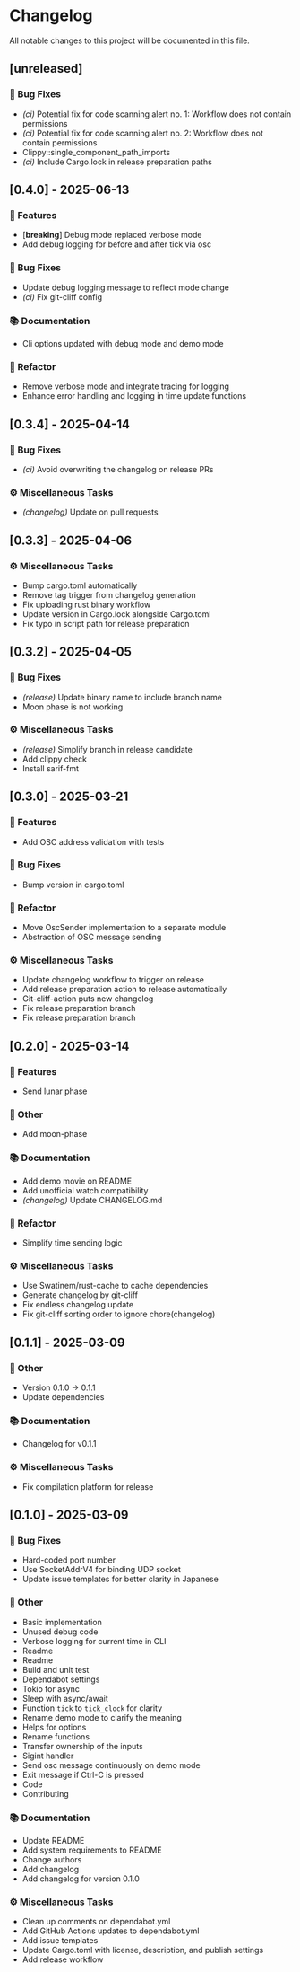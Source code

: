 # Changelog

All notable changes to this project will be documented in this file.

## [unreleased]

### 🐛 Bug Fixes

- *(ci)* Potential fix for code scanning alert no. 1: Workflow does not contain permissions
- *(ci)* Potential fix for code scanning alert no. 2: Workflow does not contain permissions
- Clippy::single_component_path_imports
- *(ci)* Include Cargo.lock in release preparation paths

## [0.4.0] - 2025-06-13

### 🚀 Features

- [**breaking**] Debug mode replaced verbose mode
- Add debug logging for before and after tick via osc

### 🐛 Bug Fixes

- Update debug logging message to reflect mode change
- *(ci)* Fix git-cliff config

### 📚 Documentation

- Cli options updated with debug mode and demo mode

### 🚜 Refactor

- Remove verbose mode and integrate tracing for logging
- Enhance error handling and logging in time update functions

## [0.3.4] - 2025-04-14

### 🐛 Bug Fixes

- *(ci)* Avoid overwriting the changelog on release PRs

### ⚙️ Miscellaneous Tasks

- *(changelog)* Update on pull requests

## [0.3.3] - 2025-04-06

### ⚙️ Miscellaneous Tasks

- Bump cargo.toml automatically
- Remove tag trigger from changelog generation
- Fix uploading rust binary workflow
- Update version in Cargo.lock alongside Cargo.toml
- Fix typo in script path for release preparation

## [0.3.2] - 2025-04-05

### 🐛 Bug Fixes

- *(release)* Update binary name to include branch name
- Moon phase is not working

### ⚙️ Miscellaneous Tasks

- *(release)* Simplify branch in release candidate
- Add clippy check
- Install sarif-fmt

## [0.3.0] - 2025-03-21

### 🚀 Features

- Add OSC address validation with tests

### 🐛 Bug Fixes

- Bump version in cargo.toml

### 🚜 Refactor

- Move OscSender implementation to a separate module
- Abstraction of OSC message sending

### ⚙️ Miscellaneous Tasks

- Update changelog workflow to trigger on release
- Add release preparation action to release automatically
- Git-cliff-action puts new changelog
- Fix release preparation branch
- Fix release preparation branch

## [0.2.0] - 2025-03-14

### 🚀 Features

- Send lunar phase

### 💼 Other

- Add moon-phase

### 📚 Documentation

- Add demo movie on README
- Add unofficial watch compatibility
- *(changelog)* Update CHANGELOG.md

### 🚜 Refactor

- Simplify time sending logic

### ⚙️ Miscellaneous Tasks

- Use Swatinem/rust-cache to cache dependencies
- Generate changelog by git-cliff
- Fix endless changelog update
- Fix git-cliff sorting order to ignore chore(changelog)

## [0.1.1] - 2025-03-09

### 💼 Other

- Version 0.1.0 -> 0.1.1
- Update dependencies

### 📚 Documentation

- Changelog for v0.1.1

### ⚙️ Miscellaneous Tasks

- Fix compilation platform for release

## [0.1.0] - 2025-03-09

### 🐛 Bug Fixes

- Hard-coded port number
- Use SocketAddrV4 for binding UDP socket
- Update issue templates for better clarity in Japanese

### 💼 Other

- Basic implementation
- Unused debug code
- Verbose logging for current time in CLI
- Readme
- Readme
- Build and unit test
- Dependabot settings
- Tokio for async
- Sleep with async/await
- Function `tick` to `tick_clock` for clarity
- Rename demo mode to clarify the meaning
- Helps for options
- Rename functions
- Transfer ownership of the inputs
- Sigint handler
- Send osc message continuously on demo mode
- Exit message if Ctrl-C is pressed
- Code
- Contributing

### 📚 Documentation

- Update README
- Add system requirements to README
- Change authors
- Add changelog
- Add changelog for version 0.1.0

### ⚙️ Miscellaneous Tasks

- Clean up comments on dependabot.yml
- Add GitHub Actions updates to dependabot.yml
- Add issue templates
- Update Cargo.toml with license, description, and publish settings
- Add release workflow

<!-- generated by git-cliff -->
